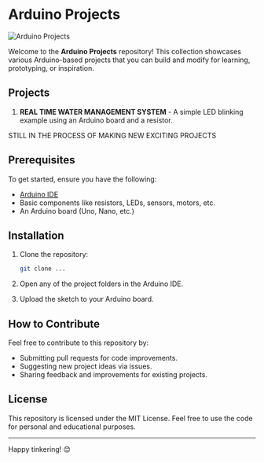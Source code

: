 # Arduino Projects

![Arduino Projects](https://nyerekatech.com/wp-content/uploads/2019/10/arduino.jpg)

Welcome to the **Arduino Projects** repository! This collection showcases various Arduino-based projects that you can build and modify for learning, prototyping, or inspiration.

## Projects

1. **REAL TIME WATER MANAGEMENT SYSTEM** - A simple LED blinking example using an Arduino board and a resistor.

STILL IN THE PROCESS OF MAKING NEW EXCITING PROJECTS

## Prerequisites

To get started, ensure you have the following:

- [Arduino IDE](https://www.arduino.cc/en/software)
- Basic components like resistors, LEDs, sensors, motors, etc.
- An Arduino board (Uno, Nano, etc.)

## Installation

1. Clone the repository:
    ```bash
    git clone ...
    ```

2. Open any of the project folders in the Arduino IDE.

3. Upload the sketch to your Arduino board.

## How to Contribute

Feel free to contribute to this repository by:

- Submitting pull requests for code improvements.
- Suggesting new project ideas via issues.
- Sharing feedback and improvements for existing projects.

## License

This repository is licensed under the MIT License. Feel free to use the code for personal and educational purposes.

---

Happy tinkering! 😊
